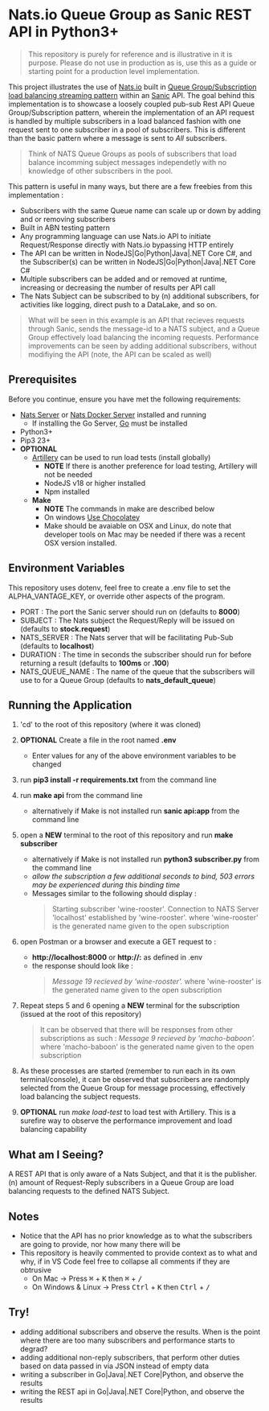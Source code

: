 # Nats.io Queue Group as Sanic REST API in Python3+

> This repository is purely for reference and is illustrative in it is purpose. Please do not use in production as is, use this as a guide
or starting point for a production level implementation.


This project illustrates the use of [Nats.io](https://nats.io/) built in [Queue Group/Subscription load balancing streaming pattern](https://docs.nats.io/nats-concepts/core-nats/queue) within an [Sanic](https://sanic.dev/en/) API. The goal behind this implementation is to showcase a loosely coupled pub-sub Rest API Queue Group/Subscription pattern, wherein the implementation of an API request is handled by multiple subscribers in a load balanced fashion with one request sent to one subscriber in a pool of subscribers. This is different than the basic pattern where a message is sent to *All* subscribers.

> Think of NATS Queue Groups as pools of subscribers that load balance incomming subject messages independetly with no knowledge of other subscribers in the pool.

This pattern is useful in many ways, but there are a few freebies from this implementation :
* Subscribers with the same Queue name can scale up or down by adding and or removing subscribers
* Built in ABN testing pattern
* Any programming language can use Nats.io API to initiate Request/Response directly with Nats.io bypassing HTTP entirely
* The API can be written in NodeJS|Go|Python|Java|.NET Core C#, and the Subscriber(s) can be written in NodeJS|Go|Python|Java|.NET Core C#
* Multiple subscribers can be added and or removed at runtime, increasing or decreasing the number of results per API call
* The Nats Subject can be subscribed to by (n) additional subscribers, for activities like logging, direct push to a DataLake, and so on.

> What will be seen in this example is an API that recieves requests through Sanic, sends the message-id to a NATS subject, and a Queue Group effectively
load balancing the incoming requests. Performance improvements can be seen by adding additional subscribers, without modifiying the API (note, the API can be scaled as well)

## Prerequisites

Before you continue, ensure you have met the following requirements:

* [Nats Server](https://docs.nats.io/running-a-nats-service/introduction/installation#downloading-a-release-build) or [Nats Docker Server](https://hub.docker.com/_/nats) installed and running
    * If installing the Go Server, [Go](https://go.dev/doc/install) must be installed
* Python3+
* Pip3 23+
* **OPTIONAL**
    * [Artillery](https://www.npmjs.com/package/artillery) can be used to run load tests (install globally)
        * **NOTE** If there is another preference for load testing, Artillery will not be needed
        * NodeJS v18 or higher installed
        * Npm installed
    * **Make**
        * **NOTE** The commands in make are described below
        * On windows [Use Chocolatey](https://community.chocolatey.org/packages/make)
        * Make should be avaiable on OSX and Linux, do note that developer tools on Mac may be needed if there was a recent OSX version installed.


## Environment Variables

This repository uses dotenv, feel free to create a .env file to set the ALPHA_VANTAGE_KEY, or override other aspects of the program.


* PORT : The port the Sanic server should run on (defaults to **8000**)
* SUBJECT : The Nats subject the Request/Reply will be issued on (defaults to **stock.request**)
* NATS_SERVER : The Nats server that will be facilitating Pub-Sub (defaults to  **localhost**)
* DURATION : The time in seconds the subscriber should run for before returning a result (defaults to **100ms** or **.100**) 
* NATS_QUEUE_NAME : The name of the queue that the subscribers will use to for a Queue Group (defaults to **nats_default_queue**)

## Running the Application

1) 'cd' to the root of this repository (where it was cloned)
1) **OPTIONAL** Create a file in the root named **.env**
    * Enter values for any of the above environment variables to be changed
1) run **pip3 install -r requirements.txt** from the command line
1) run **make api** from the command line
    * alternatively if Make is not installed run **sanic api:app** from the command line
1) open a **NEW** terminal to the root of this repository and run **make subscriber** 
    * alternatively if Make is not installed run **python3 subscriber.py** from the command line
    * _allow the subscription a few additional seconds to bind, 503 errors may be experienced during this binding time_
    * Messages similar to the following should display :
        > Starting subscriber 'wine-rooster'. Connection to NATS Server 'localhost' established by 'wine-rooster'. where 'wine-rooster' is the generated name given to the open subscription 
1) open Postman or a browser and execute a GET request to : 
    * **http://localhost:8000** or **http://<SERVER>:<PORT>** as defined in .env
    * the response should look like :
        > *Message 19 recieved by 'wine-rooster'.* where 'wine-rooster' is the generated name given to the open subscription
    
1) Repeat steps 5 and 6 opening a **NEW** terminal for the subscription  (issued at the root of this repository)
    > It can be observed that there will be responses from other subscriptions as such : *Message 9 recieved by 'macho-baboon'.* where 'macho-baboon' is the generated name given to the open subscription
1) As these processes are started (remember to run each in its own terminal/console), it can be observed that subscribers are randomply selected from the Queue Group for message processing, effectively load balancing the subject requests.
1) **OPTIONAL** run *make load-test* to load test with Artillery. This is a surefire way to observe the performance improvement and load balancing capability

## What am I Seeing?

A REST API that is only aware of a Nats Subject, and that it is the publisher. (n) amount of Request-Reply subscribers in a Queue Group are load balancing requests to the defined NATS Subject.

## Notes
* Notice that the API has no prior knowledge as to what the subscribers are going to provide, nor how many there will be
* This repository is heavily commented to provide context as to what and why, if in VS Code feel free to collapse all comments if they are obtrusive
    * On Mac -> Press <kbd>&#8984;</kbd> + <kbd>K</kbd> then <kbd>&#8984;</kbd> + <kbd>/</kbd> 
    * On Windows & Linux -> Press <kbd>Ctrl</kbd> + <kbd>K</kbd> then <kbd>Ctrl</kbd> + <kbd>/</kbd> 

## Try!
* adding additional subscribers and observe the results. When is the point where there are too many subscribers and performance starts to degrad?
* adding additional non-reply subscribers, that perform other duties based on data passed in via JSON instead of empty data
* writing a subscriber in Go|Java|.NET Core|Python, and observe the results
* writing the REST api in Go|Java|.NET Core|Python, and observe the results
